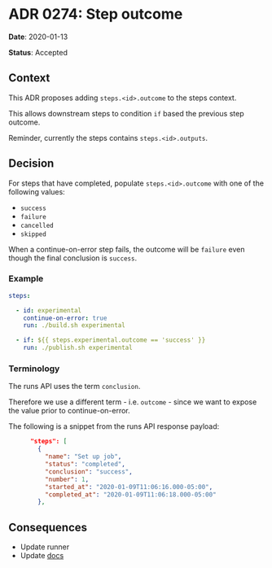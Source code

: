 # ADR 0274: Step outcome

**Date**: 2020-01-13

**Status**: Accepted

## Context

This ADR proposes adding `steps.<id>.outcome` to the steps context.

This allows downstream steps to condition `if` based the previous step outcome.

Reminder, currently the steps contains `steps.<id>.outputs`.

## Decision

For steps that have completed, populate `steps.<id>.outcome` with one of the following values:

- `success`
- `failure`
- `cancelled`
- `skipped`

When a continue-on-error step fails, the outcome will be `failure` even though the final conclusion is `success`.

### Example

```yaml
steps:

  - id: experimental
    continue-on-error: true
    run: ./build.sh experimental

  - if: ${{ steps.experimental.outcome == 'success' }}
    run: ./publish.sh experimental
```

### Terminology

The runs API uses the term `conclusion`.

Therefore we use a different term - i.e. `outcome` - since we want to expose the value prior to continue-on-error.

The following is a snippet from the runs API response payload:

```json
      "steps": [
        {
          "name": "Set up job",
          "status": "completed",
          "conclusion": "success",
          "number": 1,
          "started_at": "2020-01-09T11:06:16.000-05:00",
          "completed_at": "2020-01-09T11:06:18.000-05:00"
        },
```

## Consequences

- Update runner
- Update [docs](https://help.github.com/en/actions/automating-your-workflow-with-github-actions/contexts-and-expression-syntax-for-github-actions#steps-context)